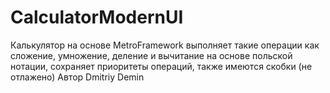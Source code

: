 # CalculatorModernUI
Калькулятор на основе MetroFramework выполняет такие операции как сложение, умножение, деление и вычитание на основе польской нотации,
сохраняет приоритеты операций, также имеются скобки (не отлажено) Автор Dmitriy Demin

